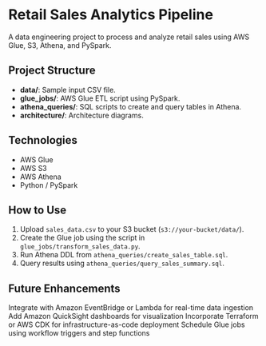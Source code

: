 # Retail Sales Analytics Pipeline

A data engineering project to process and analyze retail sales using AWS Glue, S3, Athena, and PySpark.

## Project Structure
- **data/**: Sample input CSV file.
- **glue_jobs/**: AWS Glue ETL script using PySpark.
- **athena_queries/**: SQL scripts to create and query tables in Athena.
- **architecture/**: Architecture diagrams.

## Technologies
- AWS Glue
- AWS S3
- AWS Athena
- Python / PySpark

## How to Use
1. Upload `sales_data.csv` to your S3 bucket (`s3://your-bucket/data/`).
2. Create the Glue job using the script in `glue_jobs/transform_sales_data.py`.
3. Run Athena DDL from `athena_queries/create_sales_table.sql`.
4. Query results using `athena_queries/query_sales_summary.sql`.

## Future Enhancements
Integrate with Amazon EventBridge or Lambda for real-time data ingestion
Add Amazon QuickSight dashboards for visualization
Incorporate Terraform or AWS CDK for infrastructure-as-code deployment
Schedule Glue jobs using workflow triggers and step functions

